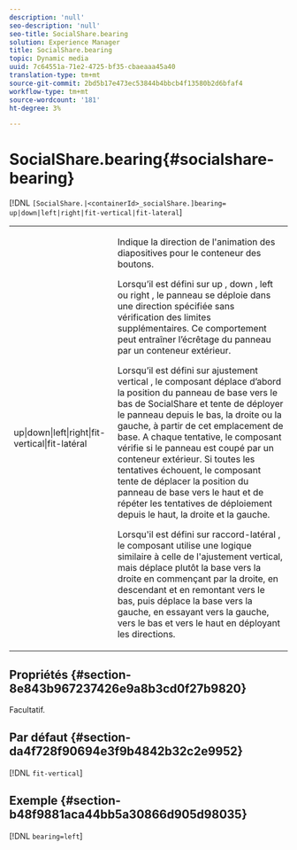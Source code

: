 ```yaml
---
description: 'null'
seo-description: 'null'
seo-title: SocialShare.bearing
solution: Experience Manager
title: SocialShare.bearing
topic: Dynamic media
uuid: 7c64551a-71e2-4725-bf35-cbaeaaa45a40
translation-type: tm+mt
source-git-commit: 2bd5b17e473ec53844b4bbcb4f13580b2d6bfaf4
workflow-type: tm+mt
source-wordcount: '181'
ht-degree: 3%

---
```



# SocialShare.bearing{#socialshare-bearing}

[!DNL `[SocialShare.|<containerId>_socialShare.]bearing= up|down|left|right|fit-vertical|fit-lateral`]

<table id="table_0002BE81371D4E16A56FBEDD13FDF3C2"> 
 <tbody> 
  <tr> 
   <td colname="col1"> <p> <span class="codeph"> up|down|left|right|fit-vertical|fit-latéral  </span> </p> </td> 
   <td colname="col2"> <p> Indique la direction de l'animation des diapositives pour le conteneur des boutons. </p> <p> Lorsqu’il est défini sur <span class="codeph"> up </span>, <span class="codeph"> down </span>, <span class="codeph"> left </span> ou <span class="codeph"> right </span>, le panneau se déploie dans une direction spécifiée sans vérification des limites supplémentaires. Ce comportement peut entraîner l’écrêtage du panneau par un conteneur extérieur. </p> <p>Lorsqu’il est défini sur <span class="codeph"> ajustement vertical </span>, le composant déplace d’abord la position du panneau de base vers le bas de SocialShare et tente de déployer le panneau depuis le bas, la droite ou la gauche, à partir de cet emplacement de base. A chaque tentative, le composant vérifie si le panneau est coupé par un conteneur extérieur. Si toutes les tentatives échouent, le composant tente de déplacer la position du panneau de base vers le haut et de répéter les tentatives de déploiement depuis le haut, la droite et la gauche. </p> <p>Lorsqu'il est défini sur <span class="codeph"> raccord-latéral </span>, le composant utilise une logique similaire à celle de l'ajustement vertical, mais déplace plutôt la base vers la droite en commençant par la droite, en descendant et en remontant vers le bas, puis déplace la base vers la gauche, en essayant vers la gauche, vers le bas et vers le haut en déployant les directions. </p> </td> 
  </tr> 
 </tbody> 
</table>

## Propriétés {#section-8e843b967237426e9a8b3cd0f27b9820}

Facultatif.

## Par défaut {#section-da4f728f90694e3f9b4842b32c2e9952}

[!DNL `fit-vertical`]

## Exemple {#section-b48f9881aca44bb5a30866d905d98035}

[!DNL `bearing=left`]
